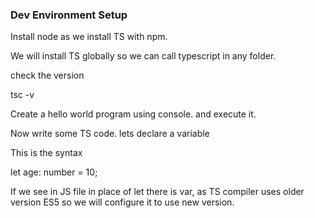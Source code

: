 ### Dev Environment Setup

Install node as we install TS with npm.

We will install TS globally so we can call typescript in any folder.

check the version

tsc -v

Create a hello world program using console. and execute it.

Now write some TS code. lets declare a variable 

This is the syntax

let age: number = 10;

If we see in JS file in place of let  there is var, as TS compiler uses older version ES5 so we will configure it to use new version.